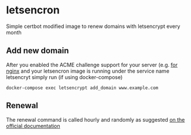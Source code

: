 # letsencron
Simple certbot modified image to renew domains with letsencrypt every month

## Add new domain

After you enabled the ACME challenge support for your server
(e.g. [for nginx](https://community.letsencrypt.org/t/how-to-nginx-configuration-to-enable-acme-challenge-support-on-all-http-virtual-hosts/5622)
and your letsencron image is running under the service name letsencryt
simply run (if using docker-compose)
```
docker-compose exec letsencrypt add_domain www.example.com
```

## Renewal

The renewal command is called hourly and randomly as suggested
[on the official documentation](https://certbot.eff.org/lets-encrypt/pip-other.html)
